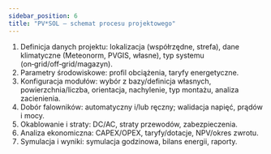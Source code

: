 ```yaml
---
sidebar_position: 6
title: "PV*SOL — schemat procesu projektowego"
---
```


1. Definicja danych projektu: lokalizacja (współrzędne, strefa), dane klimatyczne (Meteonorm, PVGIS, własne), typ systemu (on‑grid/off‑grid/magazyn).
2. Parametry środowiskowe: profil obciążenia, taryfy energetyczne.
3. Konfiguracja modułów: wybór z bazy/definicja własnych, powierzchnia/liczba, orientacja, nachylenie, typ montażu, analiza zacienienia.
4. Dobór falowników: automatyczny i/lub ręczny; walidacja napięć, prądów i mocy.
5. Okablowanie i straty: DC/AC, straty przewodów, zabezpieczenia.
6. Analiza ekonomiczna: CAPEX/OPEX, taryfy/dotacje, NPV/okres zwrotu.
7. Symulacja i wyniki: symulacja godzinowa, bilans energii, raporty.


